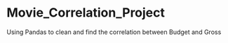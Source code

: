 # Movie_Correlation_Project
Using Pandas to clean and find the correlation between Budget and Gross
